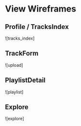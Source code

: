 # View Wireframes

## Profile / TracksIndex
![tracks_index]

## TrackForm
![upload]

## PlaylistDetail
![playlist]

## Explore
![explore]

[new-user]: ./wireframes/tracks_index.jpg
[new-session]: ./wireframes/upload.jpg
[notes]: ./wireframes/playlist.jpg
[notebooks]: ./wireframes/explore.jpg

